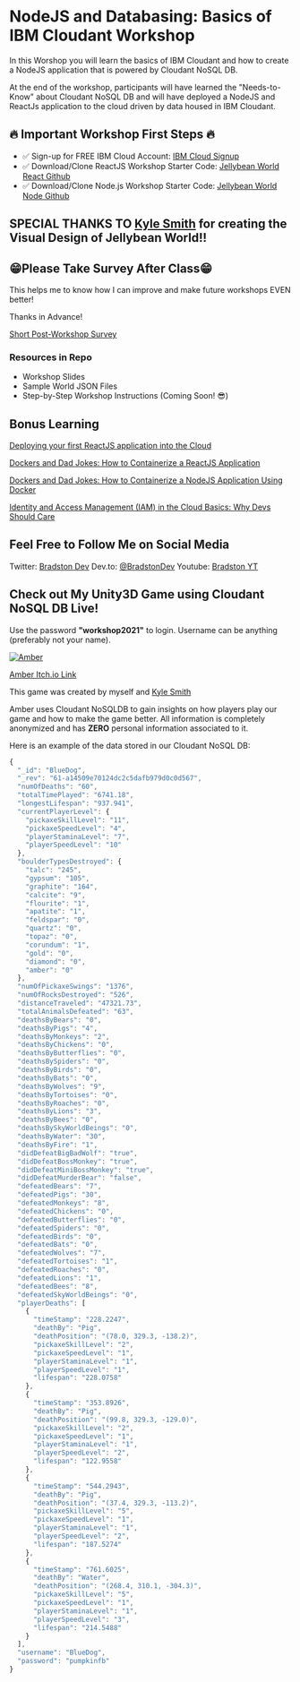 # NodeJS and Databasing: Basics of IBM Cloudant Workshop

In this Worshop you will learn the basics of IBM Cloudant and how to create a NodeJS application that is powered by Cloudant NoSQL DB.

At the end of the workshop, participants will have learned the "Needs-to-Know" about Cloudant NoSQL DB and will have deployed a NodeJS and ReactJs application to the cloud driven by data housed in IBM Cloudant. 



## 🔥 Important Workshop First Steps 🔥

- ✅ Sign-up for FREE IBM Cloud Account:  [IBM Cloud Signup](https://ibm.biz/BdfyhA)
- ✅ Download/Clone ReactJS Workshop Starter Code: [Jellybean World React Github](https://github.com/bradstondevcode/jelly-bean-world-starter-code)
- ✅ Download/Clone Node.js Workshop Starter Code: [Jellybean World Node Github](https://github.com/bradstondevcode/jelly-bean-world-node-api)

## SPECIAL THANKS TO [Kyle Smith](https://www.linkedin.com/in/kyle-smith-67393b80/) for creating the Visual Design of Jellybean World!!

## 😁Please Take Survey After Class😁

This helps me to know how I can improve and make future workshops EVEN better!

Thanks in Advance!

[Short Post-Workshop Survey](https://ibm.biz/Bdfyhu)

### Resources in Repo

- Workshop Slides
- Sample World JSON Files
- Step-by-Step Workshop Instructions (Coming Soon! 😎)

## Bonus Learning

[Deploying your first ReactJS application into the Cloud](https://ibm.biz/deploying-react-app-in-cloud-devto-bradstondev)

[Dockers and Dad Jokes: How to Containerize a ReactJS Application](https://ibm.biz/how-to-containerize-react-app-031821-bradstondev)

[Dockers and Dad Jokes: How to Containerize a NodeJS Application Using Docker](https://ibm.biz/blog-3-docker-dad-jokes-nodejs)

[Identity and Access Management (IAM) in the Cloud Basics: Why Devs Should Care](https://ibm.biz/IAM-in-the-cloud-devto-blog-bradstondev)

## Feel Free to Follow Me on Social Media

Twitter: [Bradston Dev](https://twitter.com/BradstonDev)
Dev.to: [@BradstonDev](https://dev.to/bradstondev)
Youtube: [Bradston YT](https://www.youtube.com/channel/UC6Ky8s71RP65akLb_XV1_OA)

## Check out My Unity3D Game using Cloudant NoSQL DB Live!

Use the password **"workshop2021"** to login. Username can be anything (preferably not your name). 

[![Amber](https://img.itch.zone/aW1hZ2UvMTgzMTA1Lzg1NjI0Mi5wbmc=/original/uvzIJy.png "Amber")](http://https://sleeping-zebu-games.itch.io/amber "Amber")

[Amber Itch.io Link](https://sleeping-zebu-games.itch.io/amber)

This game was created by myself and [Kyle Smith](https://www.linkedin.com/in/kyle-smith-67393b80/)

Amber uses Cloudant NoSQLDB to gain insights on how players play our game and how to make the game better. All information is completely anonymized and has **ZERO** personal information associated to it.

Here is an example of the data stored in our Cloudant NoSQL DB:

```javascript
{
  "_id": "BlueDog",
  "_rev": "61-a14509e70124dc2c5dafb979d0c0d567",
  "numOfDeaths": "60",
  "totalTimePlayed": "6741.18",
  "longestLifespan": "937.941",
  "currentPlayerLevel": {
    "pickaxeSkillLevel": "11",
    "pickaxeSpeedLevel": "4",
    "playerStaminaLevel": "7",
    "playerSpeedLevel": "10"
  },
  "boulderTypesDestroyed": {
    "talc": "245",
    "gypsum": "105",
    "graphite": "164",
    "calcite": "9",
    "flourite": "1",
    "apatite": "1",
    "feldspar": "0",
    "quartz": "0",
    "topaz": "0",
    "corundum": "1",
    "gold": "0",
    "diamond": "0",
    "amber": "0"
  },
  "numOfPickaxeSwings": "1376",
  "numOfRocksDestroyed": "526",
  "distanceTraveled": "47321.73",
  "totalAnimalsDefeated": "63",
  "deathsByBears": "0",
  "deathsByPigs": "4",
  "deathsByMonkeys": "2",
  "deathsByChickens": "0",
  "deathsByButterflies": "0",
  "deathsBySpiders": "0",
  "deathsByBirds": "0",
  "deathsByBats": "0",
  "deathsByWolves": "9",
  "deathsByTortoises": "0",
  "deathsByRoaches": "0",
  "deathsByLions": "3",
  "deathsByBees": "0",
  "deathsBySkyWorldBeings": "0",
  "deathsByWater": "30",
  "deathsByFire": "1",
  "didDefeatBigBadWolf": "true",
  "didDefeatBossMonkey": "true",
  "didDefeatMiniBossMonkey": "true",
  "didDefeatMurderBear": "false",
  "defeatedBears": "7",
  "defeatedPigs": "30",
  "defeatedMonkeys": "8",
  "defeatedChickens": "0",
  "defeatedButterflies": "0",
  "defeatedSpiders": "0",
  "defeatedBirds": "0",
  "defeatedBats": "0",
  "defeatedWolves": "7",
  "defeatedTortoises": "1",
  "defeatedRoaches": "0",
  "defeatedLions": "1",
  "defeatedBees": "8",
  "defeatedSkyWorldBeings": "0",
  "playerDeaths": [
    {
      "timeStamp": "228.2247",
      "deathBy": "Pig",
      "deathPosition": "(78.0, 329.3, -138.2)",
      "pickaxeSkillLevel": "2",
      "pickaxeSpeedLevel": "1",
      "playerStaminaLevel": "1",
      "playerSpeedLevel": "1",
      "lifespan": "228.0758"
    },
    {
      "timeStamp": "353.8926",
      "deathBy": "Pig",
      "deathPosition": "(99.8, 329.3, -129.0)",
      "pickaxeSkillLevel": "2",
      "pickaxeSpeedLevel": "1",
      "playerStaminaLevel": "1",
      "playerSpeedLevel": "2",
      "lifespan": "122.9558"
    },
    {
      "timeStamp": "544.2943",
      "deathBy": "Pig",
      "deathPosition": "(37.4, 329.3, -113.2)",
      "pickaxeSkillLevel": "5",
      "pickaxeSpeedLevel": "1",
      "playerStaminaLevel": "1",
      "playerSpeedLevel": "2",
      "lifespan": "187.5274"
    },
    {
      "timeStamp": "761.6025",
      "deathBy": "Water",
      "deathPosition": "(268.4, 310.1, -304.3)",
      "pickaxeSkillLevel": "5",
      "pickaxeSpeedLevel": "1",
      "playerStaminaLevel": "1",
      "playerSpeedLevel": "3",
      "lifespan": "214.5488"
    }
  ],
  "username": "BlueDog",
  "password": "pumpkinfb"
}

````